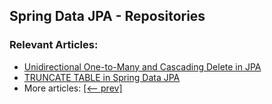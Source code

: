 ## Spring Data JPA - Repositories

### Relevant Articles: 

- [Unidirectional One-to-Many and Cascading Delete in JPA](https://www.baeldung.com/spring-jpa-unidirectional-one-to-many-and-cascading-delete)
- [TRUNCATE TABLE in Spring Data JPA](https://www.baeldung.com/spring-data-jpa-truncate-table)
- More articles: [[<-- prev]](../spring-data-jpa-repo-3)

